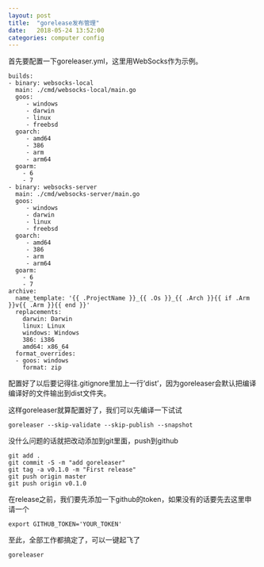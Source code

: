 ```yaml
---
layout: post
title:  "gorelease发布管理"
date:   2018-05-24 13:52:00
categories: computer config
---
```

首先要配置一下goreleaser.yml，这里用WebSocks作为示例。
```
builds:
- binary: websocks-local
  main: ./cmd/websocks-local/main.go
  goos:
     - windows
     - darwin
     - linux
     - freebsd
  goarch:
     - amd64
     - 386
     - arm
     - arm64
  goarm:
    - 6
    - 7
- binary: websocks-server
  main: ./cmd/websocks-server/main.go
  goos:
     - windows
     - darwin
     - linux
     - freebsd
  goarch:
     - amd64
     - 386
     - arm
     - arm64
  goarm:
    - 6
    - 7
archive:
  name_template: '{{ .ProjectName }}_{{ .Os }}_{{ .Arch }}{{ if .Arm }}v{{ .Arm }}{{ end }}'
  replacements:
    darwin: Darwin
    linux: Linux
    windows: Windows
    386: i386
    amd64: x86_64
  format_overrides:
  - goos: windows
    format: zip
```
配置好了以后要记得往.gitignore里加上一行’dist’，因为goreleaser会默认把编译编译好的文件输出到dist文件夹。

这样goreleaser就算配置好了，我们可以先编译一下试试

```
goreleaser --skip-validate --skip-publish --snapshot
```
没什么问题的话就把改动添加到git里面，push到github
```
git add .
git commit -S -m "add goreleaser"
git tag -a v0.1.0 -m "First release"
git push origin master
git push origin v0.1.0
```
在release之前，我们要先添加一下github的token，如果没有的话要先去这里申请一个
```
export GITHUB_TOKEN='YOUR_TOKEN'
```
至此，全部工作都搞定了，可以一键起飞了
```
goreleaser
```
